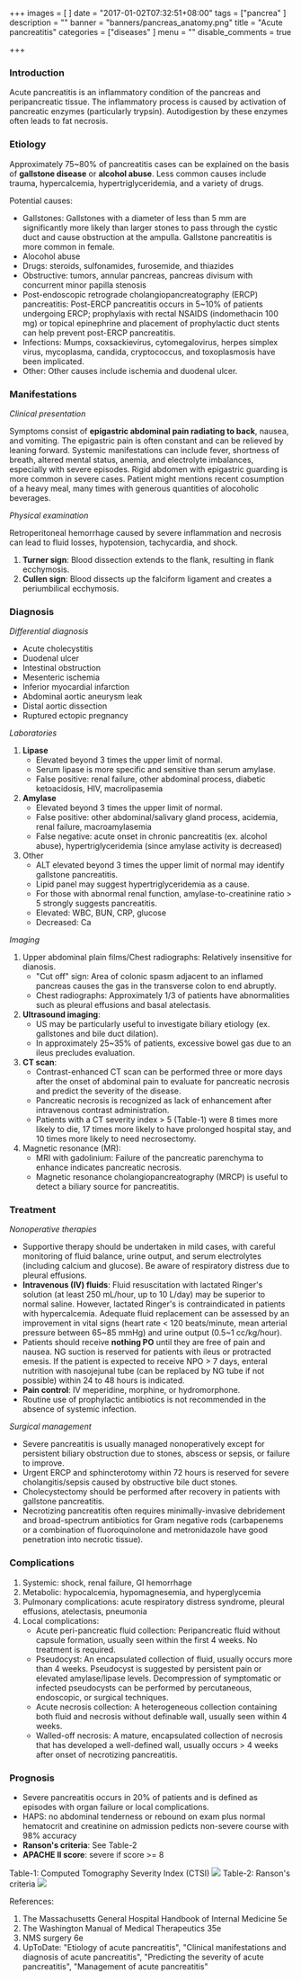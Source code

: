 +++
images = [
]
date = "2017-01-02T07:32:51+08:00"
tags = ["pancrea"
]
description = ""
banner = "banners/pancreas_anatomy.png"
title = "Acute pancreatitis"
categories = ["diseases"
]
menu = ""
disable_comments = true

+++

### Introduction
Acute pancreatitis is an inflammatory condition of the pancreas and peripancreatic tissue. The inflammatory process is caused by activation of pancreatic enzymes (particularly trypsin). Autodigestion by these enzymes often leads to fat necrosis.

### Etiology
Approximately 75~80% of pancreatitis cases can be explained on the basis of **gallstone disease** or **alcohol abuse**. Less common causes include trauma, hypercalcemia, hypertriglyceridemia, and a variety of drugs.

<!--more-->
Potential causes:

- Gallstones: Gallstones with a diameter of less than 5 mm are significantly more likely than larger stones to pass through the cystic duct and cause obstruction at the ampulla. Gallstone pancreatitis is more common in female.
- Alocohol abuse
- Drugs: steroids, sulfonamides, furosemide, and thiazides
- Obstructive: tumors, annular pancreas, pancreas divisum with concurrent minor papilla stenosis
- Post-endoscopic retrograde cholangiopancreatography (ERCP) pancreatitis: Post-ERCP pancreatitis occurs in 5~10% of patients undergoing ERCP; prophylaxis with rectal NSAIDS (indomethacin 100 mg) or topical epinephrine and placement of prophylactic duct stents can help prevent post-ERCP pancreatitis.
- Infections: Mumps, coxsackievirus, cytomegalovirus, herpes simplex virus, mycoplasma, candida, cryptococcus, and toxoplasmosis have been implicated.
- Other: Other causes include ischemia and duodenal ulcer.

### Manifestations
_Clinical presentation_

Symptoms consist of **epigastric abdominal pain radiating to back**, nausea, and vomiting. The epigastric pain is often constant and can be relieved by leaning forward. Systemic manifestations can include fever, shortness of breath, altered mental status, anemia, and electrolyte imbalances, especially with severe episodes. Rigid abdomen with epigastric guarding is more common in severe cases. Patient might mentions recent cosumption of a heavy meal, many times with generous quantities of alocoholic beverages.

_Physical examination_

Retroperitoneal hemorrhage caused by severe inflammation and necrosis can lead to fluid losses, hypotension, tachycardia, and shock.

1. **Turner sign**: Blood dissection extends to the flank, resulting in flank ecchymosis.
2. **Cullen sign**: Blood dissects up the falciform ligament and creates a periumbilical ecchymosis.

### Diagnosis
_Differential diagnosis_

- Acute cholecystitis
- Duodenal ulcer
- Intestinal obstruction
- Mesenteric ischemia
- Inferior myocardial infarction
- Abdominal aortic aneurysm leak
- Distal aortic dissection
- Ruptured ectopic pregnancy

_Laboratories_

1. **Lipase**
    - Elevated beyond 3 times the upper limit of normal.
    - Serum lipase is more specific and sensitive than serum amylase.
    - False positive: renal failure, other abdominal process, diabetic ketoacidosis, HIV, macrolipasemia
2. **Amylase**
    - Elevated beyond 3 times the upper limit of normal.
    - False positive: other abdominal/salivary gland process, acidemia, renal failure, macroamylasemia
    - False negative: acute onset in chronic pancreatitis (ex. alcohol abuse), hypertriglyceridemia (since amylase activity is decreased)
3. Other
    - ALT elevated beyond 3 times the upper limit of normal may identify gallstone pancreatitis.
    - Lipid panel may suggest hypertriglyceridemia as a cause.
    - For those with abnormal renal function, amylase-to-creatinine ratio > 5 strongly suggests pancreatitis.
    - Elevated: WBC, BUN, CRP, glucose
    - Decreased: Ca

_Imaging_

1. Upper abdominal plain films/Chest radiographs: Relatively insensitive for dianosis.
    - "Cut off" sign: Area of colonic spasm adjacent to an inflamed pancreas causes the gas in the transverse colon to end abruptly.
    - Chest radiographs: Approximately 1/3 of patients have abnormalities such as pleural effusions and basal atelectasis.
2. **Ultrasound imaging**:
    - US may be particularly useful to investigate biliary etiology (ex. gallstones and bile duct dilation).
    - In approximately 25~35% of patients, excessive bowel gas due to an ileus precludes evaluation.
3. **CT scan**:
	- Contrast-enhanced CT scan can be performed three or more days after the onset of abdominal pain to evaluate for pancreatic necrosis and predict the severity of the disease.
    - Pancreatic necrosis is recognized as lack of enhancement after intravenous contrast administration.
    - Patients with a CT severity index > 5 (Table-1) were 8 times more likely to die, 17 times more likely to have prolonged hospital stay, and 10 times more likely to need necrosectomy.
4. Magnetic resonance (MR):
    - MRI with gadolinium: Failure of the pancreatic parenchyma to enhance indicates pancreatic necrosis.
    - Magnetic resonance cholangiopancreatography (MRCP) is useful to detect a biliary source for pancreatitis.
    
### Treatment
_Nonoperative therapies_

- Supportive therapy should be undertaken in mild cases, with careful monitoring of fluid balance, urine output, and serum electrolytes (including calcium and glucose). Be aware of respiratory distress due to pleural effusions.
- **Intravenous (IV) fluids**: Fluid resuscitation with lactated Ringer's solution (at least 250 mL/hour, up to 10 L/day) may be superior to normal saline. However, lactated Ringer's is contraindicated in patients with hypercalcemia. Adequate fluid replacement can be assessed by an improvement in vital signs (heart rate < 120 beats/minute, mean arterial pressure between 65~85 mmHg) and urine output (0.5~1 cc/kg/hour).
- Patients should receive **nothing PO** until they are free of pain and nausea. NG suction is reserved for patients with ileus or protracted emesis. If the patient is expected to receive NPO > 7 days, enteral nutrition with nasojejunal tube (can be replaced by NG tube if not possible) within 24 to 48 hours is indicated.
- **Pain control**: IV meperidine, morphine, or hydromorphone.
- Routine use of prophylactic antibiotics is not recommended in the absence of systemic infection.

_Surgical management_

- Severe pancreatitis is usually managed nonoperatively except for persistent biliary obstruction due to stones, abscess or sepsis, or failure to improve.
- Urgent ERCP and sphincterotomy within 72 hours is reserved for severe cholangitis/sepsis caused by obstructive bile duct stones.
- Cholecystectomy should be performed after recovery in patients with gallstone pancreatitis.
- Necrotizing pancreatitis often requires minimally-invasive debridement and broad-spectrum antibiotics for Gram negative rods (carbapenems or a combination of fluoroquinolone and metronidazole have good penetration into necrotic tissue).

### Complications
1. Systemic: shock, renal failure, GI hemorrhage
2. Metabolic: hypocalcemia, hypomagnesemia, and hyperglycemia
3. Pulmonary complications: acute respiratory distress syndrome, pleural effusions, atelectasis, pneumonia
4. Local complications:
    - Acute peri-pancreatic fluid collection: Peripancreatic fluid without capsule formation, usually seen within the first 4 weeks. No treatment is required.
    - Pseudocyst: An encapsulated collection of fluid, usually occurs more than 4 weeks. Pseudocyst is suggested by persistent pain or elevated amylase/lipase levels. Decompression of symptomatic or infected pseudocysts can be performed by percutaneous, endoscopic, or surgical techniques.
    - Acute necrosis collection: A heterogeneous collection containing both fluid and necrosis without definable wall, usually seen within 4 weeks.
    - Walled-off necrosis: A mature, encapsulated collection of necrosis that has developed a well-defined wall, usually occurs > 4 weeks after onset of necrotizing pancreatitis.

### Prognosis
- Severe pancreatitis occurs in 20% of patients and is defined as episodes with organ failure or local complications.
- HAPS: no abdominal tenderness or rebound on exam plus normal hematocrit and creatinine on admission pedicts non-severe course with 98% accuracy
- **Ranson's criteria**: See Table-2
- **APACHE II score**: severe if score >= 8
    
Table-1: Computed Tomography Severity Index (CTSI)
![](/img/CTSI.png)
Table-2: Ranson's criteria
![](/img/Ranson.png)


References:

1. The Massachusetts General Hospital Handbook of Internal Medicine 5e
2. The Washington Manual of Medical Therapeutics 35e
3. NMS surgery 6e
4. UpToDate: "Etiology of acute pancreatitis", "Clinical manifestations and diagnosis of acute pancreatitis", "Predicting the severity of acute pancreatitis", "Management of acute pancreatitis"
